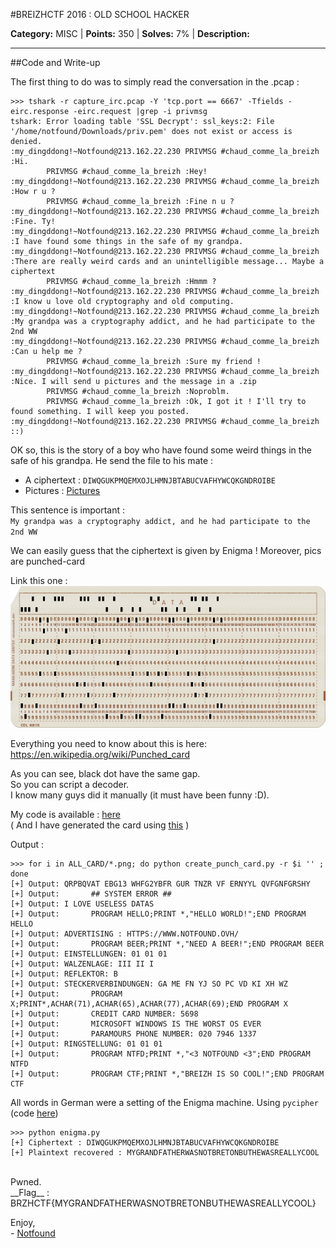 #BREIZHCTF 2016 : OLD SCHOOL HACKER

**Category:** MISC |
**Points:** 350 |
**Solves:** 7% |
**Description:** 


---

##Code and Write-up

The first thing to do was to simply read the conversation in the .pcap :

```
>>> tshark -r capture_irc.pcap -Y 'tcp.port == 6667' -Tfields -eirc.response -eirc.request |grep -i privmsg
tshark: Error loading table 'SSL Decrypt': ssl_keys:2: File '/home/notfound/Downloads/priv.pem' does not exist or access is denied.
:my_dingddong!~Notfound@213.162.22.230 PRIVMSG #chaud_comme_la_breizh :Hi.
        PRIVMSG #chaud_comme_la_breizh :Hey!
:my_dingddong!~Notfound@213.162.22.230 PRIVMSG #chaud_comme_la_breizh :How r u ?
        PRIVMSG #chaud_comme_la_breizh :Fine n u ?
:my_dingddong!~Notfound@213.162.22.230 PRIVMSG #chaud_comme_la_breizh :Fine. Ty!
:my_dingddong!~Notfound@213.162.22.230 PRIVMSG #chaud_comme_la_breizh :I have found some things in the safe of my grandpa.
:my_dingddong!~Notfound@213.162.22.230 PRIVMSG #chaud_comme_la_breizh :There are really weird cards and an unintelligible message... Maybe a ciphertext
        PRIVMSG #chaud_comme_la_breizh :Hmmm ?
:my_dingddong!~Notfound@213.162.22.230 PRIVMSG #chaud_comme_la_breizh :I know u love old cryptography and old computing.
:my_dingddong!~Notfound@213.162.22.230 PRIVMSG #chaud_comme_la_breizh :My grandpa was a cryptography addict, and he had participate to the 2nd WW
:my_dingddong!~Notfound@213.162.22.230 PRIVMSG #chaud_comme_la_breizh :Can u help me ?
        PRIVMSG #chaud_comme_la_breizh :Sure my friend !
:my_dingddong!~Notfound@213.162.22.230 PRIVMSG #chaud_comme_la_breizh :Nice. I will send u pictures and the message in a .zip
        PRIVMSG #chaud_comme_la_breizh :Noproblm.
        PRIVMSG #chaud_comme_la_breizh :Ok, I got it ! I'll try to found something. I will keep you posted.
:my_dingddong!~Notfound@213.162.22.230 PRIVMSG #chaud_comme_la_breizh ::)
```

OK so, this is the story of a boy who have found some weird things in the safe of his grandpa.
He send the file to his mate :
- A ciphertext : `DIWQGUKPMQEMXOJLHMNJBTABUCVAFHYWCQKGNDROIBE`
- Pictures : [Pictures](https://github.com/notfound-404/BREIZHCTF2K16/blob/master/OLD_SCHOOL_HACKER/ALL_CARD)

This sentence is important :<br>
`My grandpa was a cryptography addict, and he had participate to the 2nd WW`

We can easily guess that the ciphertext is given by Enigma !
Moreover, pics are punched-card<br>

Link this one :<br>
![blre](https://github.com/notfound-404/BREIZHCTF2K16/blob/master/OLD_SCHOOL_HACKER/ALL_CARD/IMG_0Ajrs0VD7Q1.png)

Everything you need to know about this is here:<br>https://en.wikipedia.org/wiki/Punched_card

As you can see, black dot have the same gap.<br>
So you can script a decoder.<br>
I know many guys did it manually (it must have been funny :D).

My code is available : [here](https://github.com/notfound-404/BREIZHCTF2K16/blob/master/OLD_SCHOOL_HACKER/create_punch_card.py)<br>
( And I have generated the card using [this](https://github.com/notfound-404/BREIZHCTF2K16/blob/master/OLD_SCHOOL_HACKER/put_data_on_card.sh) )

Output : 
```
>>> for i in ALL_CARD/*.png; do python create_punch_card.py -r $i '' ; done
[+] Output: QRPBQVAT EBG13 WHFG2YBFR GUR TNZR VF ERNYYL QVFGNFGRSHY
[+] Output:       ## SYSTEM ERROR ##
[+] Output: I LOVE USELESS DATAS
[+] Output:       PROGRAM HELLO;PRINT *,"HELLO WORLD!";END PROGRAM HELLO
[+] Output: ADVERTISING : HTTPS://WWW.NOTFOUND.OVH/
[+] Output:       PROGRAM BEER;PRINT *,"NEED A BEER!";END PROGRAM BEER
[+] Output: EINSTELLUNGEN: 01 01 01
[+] Output: WALZENLAGE: III II I
[+] Output: REFLEKTOR: B
[+] Output: STECKERVERBINDUNGEN: GA ME FN YJ SO PC VD KI XH WZ
[+] Output:       PROGRAM X;PRINT*,ACHAR(71),ACHAR(65),ACHAR(77),ACHAR(69);END PROGRAM X
[+] Output:       CREDIT CARD NUMBER: 5698
[+] Output:       MICROSOFT WINDOWS IS THE WORST OS EVER
[+] Output:       PARAMOURS PHONE NUMBER: 020 7946 1337
[+] Output: RINGSTELLUNG: 01 01 01
[+] Output:       PROGRAM NTFD;PRINT *,"<3 NOTFOUND <3";END PROGRAM NTFD
[+] Output:       PROGRAM CTF;PRINT *,"BREIZH IS SO COOL!";END PROGRAM CTF
```

All words in German were a setting of the Enigma machine.
Using `pycipher` (code [here](https://github.com/notfound-404/BREIZHCTF2K16/blob/master/OLD_SCHOOL_HACKER/enigma.py))

```
>>> python enigma.py
[+] Ciphertext : DIWQGUKPMQEMXOJLHMNJBTABUCVAFHYWCQKGNDROIBE
[+] Plaintext recovered : MYGRANDFATHERWASNOTBRETONBUTHEWASREALLYCOOL
```

<br>
Pwned.<br>
__Flag__ : BRZHCTF{MYGRANDFATHERWASNOTBRETONBUTHEWASREALLYCOOL}

Enjoy,<br>
\- [Notfound](https://www.notfound.ovh)

